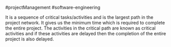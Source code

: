 #projectManagement #software-engineering 

It is a sequence of critical tasks/activities and is the largest path in the project network. It gives us the minimum time which is required to complete the entire project. The activities in the critical path are known as critical activities and if these activities are delayed then the completion of the entire project is also delayed.
